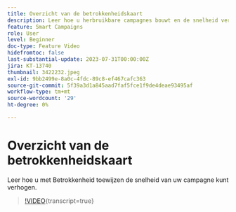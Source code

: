 ```yaml
---
title: Overzicht van de betrokkenheidskaart
description: Leer hoe u herbruikbare campagnes bouwt en de snelheid verhoogt met Betrokkenheid toewijzen
feature: Smart Campaigns
role: User
level: Beginner
doc-type: Feature Video
hidefromtoc: false
last-substantial-update: 2023-07-31T00:00:00Z
jira: KT-13740
thumbnail: 3422232.jpeg
exl-id: 9bb2499e-8a0c-4fdc-89c8-ef467cafc363
source-git-commit: 5f39a3d1a845aad7faf5fce1f9de4deae93495af
workflow-type: tm+mt
source-wordcount: '29'
ht-degree: 0%

---
```


# Overzicht van de betrokkenheidskaart

Leer hoe u met Betrokkenheid toewijzen de snelheid van uw campagne kunt verhogen.

>[!VIDEO](https://video.tv.adobe.com/v/3422232/?learn=on){transcript=true}
